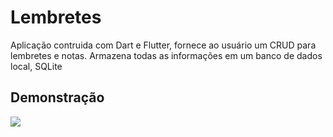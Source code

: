 # Lembretes

Aplicação contruida com Dart e Flutter, fornece ao usuário um CRUD para lembretes e notas.
Armazena todas as informações em um banco de dados local, SQLite

## Demonstração

<img src="https://github.com/RobsonTotti/ReadmeImages/blob/main/lembretes.gif?raw=true"/>
